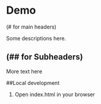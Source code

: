 # Demo 
(# for main headers)

Some descriptions here.

## (## for Subheaders)

More text here

##Local development

1. Open index.html in your browser